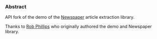 ### Abstract

API fork of the demo of the [Newspaper](https://github.com/codelucas/newspaper) article extraction library.

Thanks to [Rob Phillips](https://github.com/iwasrobbed) who originally authored the demo and Newspaper library.

